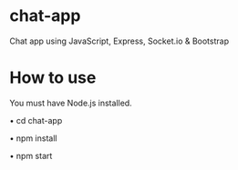 # chat-app
Chat app using JavaScript, Express, Socket.io & Bootstrap

# How to use
You must have Node.js installed.

• cd chat-app

• npm install

• npm start
